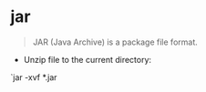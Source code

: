 # jar

> JAR (Java Archive) is a package file format.

- Unzip file to the current directory:

`jar -xvf *.jar

